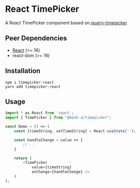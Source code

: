 # React TimePicker

A React TimePicker component based on [jquery-timepicker](https://github.com/jonthornton/jquery-timepicker)

## Peer Dependencies

- [React](https://reactjs.org/) (>= 16)
- react-dom (>= 16)

## Installation

```node
npm i timepicker-react
yarn add timepicker-react
```

## Usage

```javascript
import * as React from 'react';
import { TimePicker } from "@mash-a/timepicker";

const Demo = () => (
	const [timeString, setTimeString] = React.useState('');

	const handleChange = value => {
		// ...
	}

	return (
		<TimePicker
			value={timeString}
			onChange={handleChange} />
	)
);
```
